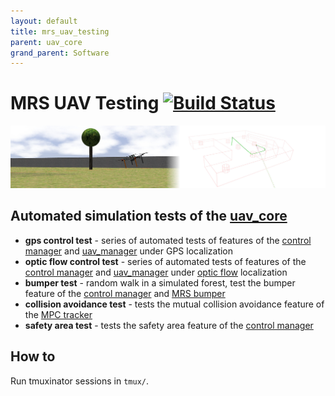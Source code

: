```yaml
---
layout: default
title: mrs_uav_testing
parent: uav_core
grand_parent: Software
---
```

# MRS UAV Testing [![Build Status](https://travis-ci.com/ctu-mrs/mrs_uav_testing.svg?branch=master)](https://travis-ci.com/ctu-mrs/mrs_uav_testing)

![](fig/mrs_testing.jpg)

## Automated simulation tests of the [uav_core](https://github.com/ctu-mrs/uav_core)

* **gps control test** - series of automated tests of features of the [control manager](https://github.com/ctu-mrs/mrs_uav_managers) and [uav_manager](https://github.com/ctu-mrs/mrs_uav_managers) under GPS localization
* **optic flow control test** - series of automated tests of features of the [control manager](https://github.com/ctu-mrs/mrs_uav_managers) and [uav_manager](https://github.com/ctu-mrs/mrs_uav_managers) under [optic flow](https://github.com/ctu-mrs/mrs_optic_flow) localization
* **bumper test** - random walk in a simulated forest, test the bumper feature of the [control manager](https://github.com/ctu-mrs/mrs_uav_managers) and [MRS bumper](https://github.com/ctu-mrs/mrs_bumper)
* **collision avoidance test** - tests the mutual collision avoidance feature of the [MPC tracker](https://github.com/ctu-mrs/mrs_uav_trackers)
* **safety area test** - tests the safety area feature of the [control manager](https://github.com/ctu-mrs/mrs_uav_managers)

## How to

Run tmuxinator sessions in ```tmux/```.
